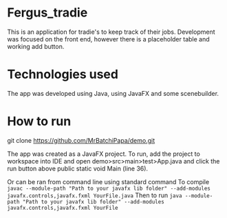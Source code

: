 # Fergus_tradie
This is an application for tradie's to keep track of their jobs. Development was focused on the front end, however there is a placeholder table and working add button.
# Technologies used
The app was developed using Java, using JavaFX and some scenebuilder.

# How to run
git clone https://github.com/MrBatchiPapa/demo.git

The app was created as a JavaFX project. To run, add the project to workspace into IDE and open demo>src>main>test>App.java and click the run button above public static void Main (line 36).

Or can be ran from command line using standard command
To compile
```javac --module-path "Path to your javafx lib folder" --add-modules javafx.controls,javafx.fxml YourFile.java```
Then to run
```java --module-path "Path to your javafx lib folder" --add-modules javafx.controls,javafx.fxml YourFile```





